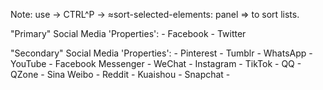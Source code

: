 
Note: use -> CTRL^P -> ≈sort-selected-elements: panel =>  to sort lists.

"Primary" Social Media 'Properties':
    - Facebook
    - Twitter


"Secondary" Social Media 'Properties':
    - Pinterest
    - Tumblr
    - WhatsApp
    - YouTube
    - Facebook Messenger
    - WeChat
    - Instagram
    - TikTok
    - QQ
    - QZone
    - Sina Weibo
    - Reddit
    - Kuaishou
    - Snapchat
    -
